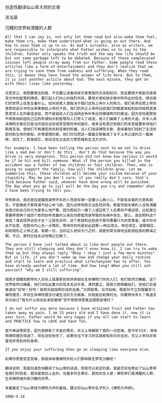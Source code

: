 创造性翻译仙山草大师的文章

浑沌草


沉睡的世界和清醒的人群

    All that I can say is, not only let them read but also make them feel, make them cry, make them understand what is going on out there. And how to save them is up to us. As God's survants, also as writers, we are responsible to interprate what Father wishes us to say to the children. Father only speaks the truth and the way how life should be but not some garbage left to be debated. Because of these complecated issuses left people stray away from our Father. Some people read these articles like a form of entertainment and they don't realize that we are trying to save them from sadness and suffering. When they read this, it means they have found the answer of life here. But to them, it is just another acticle about God. The next minute, they get on with their lives like yesterday.

    总而言之，我想要表达的是，不仅要让读着阅读文章表面的文采和知识，而且要使大家能切身感受文中的智慧和情感，要引起人们内心的强烈共鸣，要使大家知晓文章中所传达的信息，明白我们的世界上在发生着什么。如何拯救人类取决于我们这些上帝仆人的努力，我们有责任把上帝的意愿和启示书写出来奉献给上帝的子民。我们的天父上帝传达给我们的都是真知和如何按照其意愿享受人生的最佳途径，而不是留给人们当话柄去争吵争论的模棱两可的废话，因为恰恰是那些不明真相却固执己见的所谓知识和智慧将人们导入了歧途，使人们偏离了上帝的大道。许多人阅读禅院文章仅仅是当作饭后谈资或享受暂时休闲娱乐，根本没有意识到我们的本意是要率领他们脱离苦海，使他们不再遭受悲伤和苦难的折磨。当人们阅读禅院文章，意味着他们找到了生活的密码和生命的奥秘，非常遗憾的是，他们仅仅把这一篇篇文章看成了关于上帝之道的又一篇阐释，读完了，转身就忘，依旧活在过去的习惯思维和生活方式中。

    For example, I have been telling the person next to me not to drive like a mad man or don't do this , don't do that because the way you drive is very dangerous. This person did not know how serious it would be if he hit and kill someone. What if the person you killed in the accident was a father of two children or four children. Then, who is going to support the family, how will the children grow. Let me summerise this, these children will become your victom because of your stupidity. May be you don't care, if you really don't care, that's find because Father said, whoever have done wrong will be punished. The day when you go to jail will be the day you cry and remember what I have been trying to tell you.

    举例来说，我总是在提醒我身旁开车的人驾驶车辆一定要小心再小心，不能有丝毫的大意和疏忽，不能像疯子那样漫不经心地飞驰，因为这种驾驶方法危险异常。野蛮驾驶车辆的人没有清醒地意识到自己的行为是多么地严重，因为假如万一撞了人或压死了人后果则不堪设想，比如某位需要养育两个或四个依然幼年孩童的父亲在你野蛮驾驶导致的车祸中丧生，那么，谁去照料这个家庭？谁去抚养这些子女？让我告诉你，这个家庭和这些孩子是你愚蠢行为的受害者，或许你对此不在意，但若你内心无一点愧疚，等待你的将是如此结果——种瓜得瓜，种豆得豆，造孽报应，如影随形之上帝之道。有朝一日，当你迈入地狱大门之时，就是你哭天喊地且能想起我的教诲之期，不过，那时已经永远地悔之已晚了。

    The person I have just talked about is like most people out there. They are still sleeping and they don't even know it. I can try to wake them up but they always reply "Okay ! okay ! just a few more minutes". But in life, if you don't wake up now and change your daily routine and start to learn and practice what Lifechanyuen has to offer. You have already wasted a lot of time. And how long? When you still ask yourself "why am I still suffuring".

    我刚才提醒和教导的人实际上就是那些依然徘徊在生命禅院门外的人们，他们依然沉睡着，这个世界依然沉睡着，他们对如此重大的信息无动于衷，漠然置之，我努力想唤醒他们，但他们总是推诿说“好吧！好吧！我明天就按照你说的去做。”光阴荏苒，日月如梭，假若你不立刻警醒学习禅院理念，并将生命禅院理念付诸生活的方方面面，你就是在耗费时光。你要等待多久？难道天天问自己“我为什么依旧在承受磨难”却不想获得答案且摆脱逆境吗？

    I do not suffur any more because I have attained fruit and Father has taken away my pain. I am 33 years old and I have done it, now it is your turn. Father would be very happy if you all can start to learn and PRACTICE how to LOVE and have fun.

    我不再迷惘受苦，因为我拥有了丰富的果实，天父上帝解脱了我的一切苦难。我今年33岁，我依照禅院理念得道了，现在该轮到你了，如果你当下学习并实践爱和欢乐的法则，天父上帝将非常喜悦并来到你的身旁。

    If you enjoy your suffuring then go on sleeping like everyone else.

    如果你愿意受苦受难，那就继续像禅院外的人们那样醉生梦死沉睡吧！

    翻译说明：我是创造性地翻译了仙山草的话语，但我可以肯定的是，我是忠实地表达了仙山草带给我们的信息，题目是我加上去的，也基本符合事实，题目的含义是：禅院草们是清醒的人群，生命禅院墙外是沉睡的世界。

    本篇奠定了仙山草成为禅院大师的基础，建议将仙山草的名字列入《禅院大师榜》。

    2006-5-18



